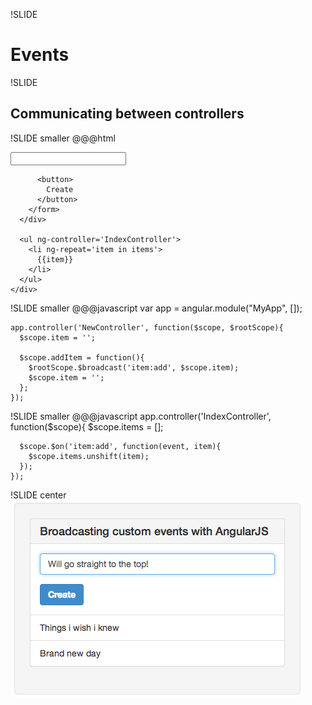 !SLIDE
# Events #

!SLIDE
## Communicating between controllers ##

!SLIDE smaller
    @@@html
    <body ng-app='MyApp'>
      <div ng-controller='NewController'>
        <form ng-submit='addItem()'>
          <input type='text' ng-model='item'>

          <button>
            Create
          </button>
        </form>
      </div>

      <ul ng-controller='IndexController'>
        <li ng-repeat='item in items'>
          {{item}}
        </li>
      </ul>
    </div>
  </body>

!SLIDE smaller
    @@@javascript
    var app = angular.module("MyApp", []);

    app.controller('NewController', function($scope, $rootScope){
      $scope.item = '';

      $scope.addItem = function(){
        $rootScope.$broadcast('item:add', $scope.item);
        $scope.item = '';
      };
    });

!SLIDE smaller
    @@@javascript
    app.controller('IndexController', function($scope){
      $scope.items = [];

      $scope.$on('item:add', function(event, item){
        $scope.items.unshift(item);
      });
    });

!SLIDE center
![broadcast event](broadcast_event.png)